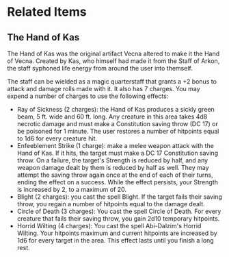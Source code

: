 # Related Items

## The Hand of Kas

The Hand of Kas was the original artifact Vecna altered to make it the Hand of Vecna.
Created by Kas, who himself had made it from the Staff of Arkon, the staff syphoned
life energy from around the user into themself.

The staff can be wielded as a magic quarterstaff that grants a +2 bonus to attack and damage
rolls made with it. It also has 7 charges. You may expend a number of charges to use the
following effects:
- Ray of Sickness (2 charges):
  the Hand of Kas produces a sickly green beam, 5 ft. wide and 60 ft. long.
  Any creature in this area takes 4d8 necrotic damage and must make a
  Constitution saving throw (DC 17) or be poisoned for 1 minute. The user
  restores a number of hitpoints equal to 1d6 for every creature hit.
- Enfeeblement Strike (1 charge):
  make a melee weapon attack with the Hand of Kas. If it hits, the target
  must make a DC 17 Constitution saving throw. On a failure, the target's
  Strength is reduced by half, and any weapon damage dealt by them is reduced
  by half as well. They may attempt the saving throw again once at the end of
  each of their turns, ending the effect on a success. While the effect persists,
  your Strength is increased by 2, to a maximum of 20.
- Blight (2 charges):
  you cast the spell Blight. If the target fails their saving throw, you regain
  a number of hitpoints equal to the damage dealt.
- Circle of Death (3 charges):
  You cast the spell Circle of Death. For every creature that fails their saving throw,
  you gain 2d10 temporary hitpoints.
- Horrid Wilting (4 charges):
  You cast the spell Abi-Dalzim's Horrid Wilting. Your hitpoints maximum and current hitpoints are
  increased by 1d6 for every target in the area. This effect lasts until you finish a long rest.
